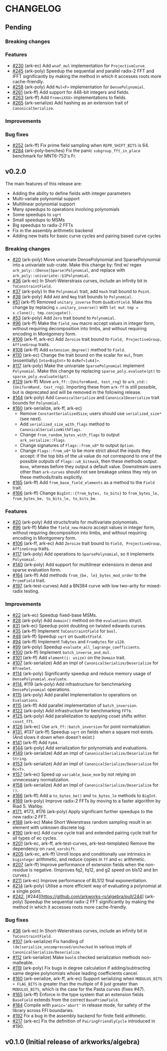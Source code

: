 # CHANGELOG

## Pending

### Breaking changes

### Features

- [\#230](https://github.com/arkworks-rs/algebra/pull/230) (ark-ec) Add `wnaf_mul` implementation for `ProjectiveCurve`.
- [\#245](https://github.com/arkworks-rs/algebra/pull/245) (ark-poly) Speedup the sequential and parallel radix-2 FFT and IFFT significantly by making the method in which it accesses roots more cache-friendly.
- [\#258](https://github.com/arkworks-rs/algebra/pull/258) (ark-poly) Add `Mul<F>` implementation for `DensePolynomial`.
- [\#261](https://github.com/arkworks-rs/algebra/pull/261) (ark-ff) Add support for 448-bit integers and fields.
- [\#263](https://github.com/arkworks-rs/algebra/pull/263) (ark-ff) Add `From<iXXX>` implementations to fields.
- [\#265](https://github.com/arkworks-rs/algebra/pull/265) (ark-serialize) Add hashing as an extension trait of `CanonicalSerialize`.

### Improvements

### Bug fixes

- [\#252](https://github.com/arkworks-rs/algebra/pull/252) (ark-ff) Fix prime field sampling when `REPR_SHIFT_BITS` is 64.
- [\#284](https://github.com/arkworks-rs/algebra/pull/284) (ark-poly-benches) Fix the panic `subgroup_fft_in_place` benchmark for MNT6-753's Fr.


## v0.2.0

The main features of this release are:

- Adding the ability to define fields with integer parameters
- Multi-variate polynomial support
- Multilinear polynomial support
- Many speedups to operations involving polynomials
- Some speedups to `sqrt`
- Small speedups to MSMs
- Big speedups to radix-2 FFTs
- Fix in the assembly arithmetic backend
- Adding new traits for basic curve cycles and pairing based curve cycles

### Breaking changes

- [\#20](https://github.com/arkworks-rs/algebra/pull/20) (ark-poly) Move univariate DensePolynomial and SparsePolynomial into a
    univariate sub-crate. Make this change by:
    find w/ regex `ark_poly::(Dense|Sparse)Polynomial`, and replace with `ark_poly::univariate::$1Polynomial`.
- [\#36](https://github.com/arkworks-rs/algebra/pull/36) (ark-ec) In Short-Weierstrass curves, include an infinity bit in `ToConstraintField`.
- [\#37](https://github.com/arkworks-rs/algebra/pull/37) (ark-poly) In the `Polynomial` trait, add `Hash` trait bound to `Point`.
- [\#38](https://github.com/arkworks-rs/algebra/pull/38) (ark-poly) Add `Add` and `Neg` trait bounds to `Polynomial`.
- [\#51](https://github.com/arkworks-rs/algebra/pull/51) (ark-ff) Removed `unitary_inverse` from `QuadExtField`. Make this change by
    replacing `x.unitary_inverse()` with `let mut tmp = x.clone(); tmp.conjugate()`.
- [\#53](https://github.com/arkworks-rs/algebra/pull/53) (ark-poly) Add `Zero` trait bound to `Polynomial`.
- [\#96](https://github.com/arkworks-rs/algebra/pull/96) (ark-ff) Make the `field_new` macro accept values in integer form, without requiring decomposition into limbs, and without requiring encoding in Montgomery form.
- [\#106](https://github.com/arkworks-rs/algebra/pull/106) (ark-ff, ark-ec) Add `Zeroize` trait bound to `Field, ProjectiveGroup, AffineGroup` traits.
- [\#108](https://github.com/arkworks-rs/algebra/pull/108) (ark-ff) Add `extension_degree()` method to `Field`.
- [\#110](https://github.com/arkworks-rs/algebra/pull/110) (ark-ec) Change the trait bound on the scalar for `mul`, from (essentially) `Into<BigInt>` to `AsRef<[u64]>`.
- [\#117](https://github.com/arkworks-rs/algebra/pull/117) (ark-poly) Make the univariate `SparsePolynomial` implement `Polynomial`. Make this change
    by replacing `sparse_poly.evaluate(pt)` to `sparse_poly.evaluate(&pt)`.
- [\#129](https://github.com/arkworks-rs/algebra/pull/129) (ark-ff) Move `ark_ff::{UniformRand, test_rng}` to `ark_std::{UniformRand, test_rng}`.
    Importing these from `ark-ff` is still possible, but is deprecated and will be removed in the following release.
- [\#144](https://github.com/arkworks-rs/algebra/pull/144) (ark-poly) Add `CanonicalSerialize` and `CanonicalDeserialize` trait bounds for `Polynomial`.
- [\#160](https://github.com/arkworks-rs/algebra/pull/160) (ark-serialize, ark-ff, ark-ec)
    - Remove `ConstantSerializedSize`; users should use `serialized_size*` (see next).
    - Add `serialized_size_with_flags` method to `CanonicalSerializeWithFlags`.
    - Change `from_random_bytes_with_flags` to output `ark_serialize::Flags`.
    - Change signatures of `Flags::from_u8*` to output `Option`.
    - Change `Flags::from_u8*` to be more strict about the inputs they accept:
      if the top bits of the `u8` value do *not* correspond to one of the possible outputs of `Flags::u8_bitmask`, then these methods output `None`, whereas before they output
      a default value.
    Downstream users other than `ark-curves` should not see breakage unless they rely on these methods/traits explicitly.
- [\#165](https://github.com/arkworks-rs/algebra/pull/165) (ark-ff) Add `from_base_field_elements` as a method to the `Field` trait.
- [\#166](https://github.com/arkworks-rs/algebra/pull/166) (ark-ff) Change `BigInt::{from_bytes, to_bits}` to `from_bytes_le, from_bytes_be, to_bits_le, to_bits_be`.

### Features

- [\#20](https://github.com/arkworks-rs/algebra/pull/20) (ark-poly) Add structs/traits for multivariate polynomials.
- [\#96](https://github.com/arkworks-rs/algebra/pull/96) (ark-ff) Make the `field_new` macro accept values in integer form, without requiring decomposition into limbs, and without requiring encoding in Montgomery form.
- [\#106](https://github.com/arkworks-rs/algebra/pull/106) (ark-ff, ark-ec) Add `Zeroize` trait bound to `Field, ProjectiveGroup, AffineGroup` traits.
- [\#117](https://github.com/arkworks-rs/algebra/pull/117) (ark-poly) Add operations to `SparsePolynomial`, so it implements `Polynomial`.
- [\#140](https://github.com/arkworks-rs/algebra/pull/140) (ark-poly) Add support for multilinear extensions in dense and sparse evaluation form.
- [\#164](https://github.com/arkworks-rs/algebra/pull/164) (ark-ff) Add methods `from_{be, le}_bytes_mod_order` to the `PrimeField` trait.
- [\#197](https://github.com/arkworks-rs/algebra/pull/197) (ark-test-curves) Add a BN384 curve with low two-arity for mixed-radix testing.

### Improvements

- [\#22](https://github.com/arkworks-rs/algebra/pull/22) (ark-ec) Speedup fixed-base MSMs.
- [\#28](https://github.com/arkworks-rs/algebra/pull/28) (ark-poly) Add `domain()` method on the `evaluations` struct.
- [\#31](https://github.com/arkworks-rs/algebra/pull/31) (ark-ec) Speedup point doubling on twisted edwards curves.
- [\#35](https://github.com/arkworks-rs/algebra/pull/35) (ark-ff) Implement `ToConstraintField` for `bool`.
- [\#48](https://github.com/arkworks-rs/algebra/pull/48) (ark-ff) Speedup `sqrt` on `QuadExtField`.
- [\#94](https://github.com/arkworks-rs/algebra/pull/94) (ark-ff) Implement `ToBytes` and `FromBytes` for `u128`.
- [\#99](https://github.com/arkworks-rs/algebra/pull/99) (ark-poly) Speedup `evaluate_all_lagrange_coefficients`.
- [\#100](https://github.com/arkworks-rs/algebra/pull/100) (ark-ff) Implement `batch_inverse_and_mul`.
- [\#101](https://github.com/arkworks-rs/algebra/pull/101) (ark-ff) Add `element(i: usize)` on the `Domain` trait.
- [\#107](https://github.com/arkworks-rs/algebra/pull/107) (ark-serialize) Add an impl of `CanonicalSerialize/Deserialize` for `BTreeSet`.
- [\#114](https://github.com/arkworks-rs/algebra/pull/114) (ark-poly) Significantly speedup and reduce memory usage of `DensePolynomial.evaluate`.
- [\#114](https://github.com/arkworks-rs/algebra/pull/114), #119 (ark-poly) Add infrastructure for benchmarking `DensePolynomial` operations.
- [\#115](https://github.com/arkworks-rs/algebra/pull/115) (ark-poly) Add parallel implementation to operations on `Evaluations`.
- [\#115](https://github.com/arkworks-rs/algebra/pull/115) (ark-ff) Add parallel implementation of `batch_inversion`.
- [\#122](https://github.com/arkworks-rs/algebra/pull/122) (ark-poly) Add infrastructure for benchmarking `FFT`s.
- [\#125](https://github.com/arkworks-rs/algebra/pull/125) (ark-poly) Add parallelization to applying coset shifts within `coset_fft`.
- [\#126](https://github.com/arkworks-rs/algebra/pull/126) (ark-ec) Use `ark_ff::batch_inversion` for point normalization.
- [\#131](https://github.com/arkworks-rs/algebra/pull/131), #137 (ark-ff) Speedup `sqrt` on fields when a square root exists. (And slows it down when doesn't exist.)
- [\#141](https://github.com/arkworks-rs/algebra/pull/141) (ark-ff) Add `Fp64`.
- [\#144](https://github.com/arkworks-rs/algebra/pull/144) (ark-poly) Add serialization for polynomials and evaluations.
- [\#149](https://github.com/arkworks-rs/algebra/pull/149) (ark-serialize) Add an impl of `CanonicalSerialize/Deserialize` for `String`.
- [\#153](https://github.com/arkworks-rs/algebra/pull/153) (ark-serialize) Add an impl of `CanonicalSerialize/Deserialize` for `Rc<T>`.
- [\#157](https://github.com/arkworks-rs/algebra/pull/157) (ark-ec) Speed up `variable_base_msm` by not relying on unnecessary normalization.
- [\#158](https://github.com/arkworks-rs/algebra/pull/158) (ark-serialize) Add an impl of `CanonicalSerialize/Deserialize` for `()`.
- [\#166](https://github.com/arkworks-rs/algebra/pull/166) (ark-ff) Add a `to_bytes_be()` and `to_bytes_le` methods to `BigInt`.
- [\#169](https://github.com/arkworks-rs/algebra/pull/169) (ark-poly) Improve radix-2 FFTs by moving to a faster algorithm by Riad S. Wahby.
- [\#171](https://github.com/arkworks-rs/algebra/pull/171), #173, #176 (ark-poly) Apply significant further speedups to the new radix-2 FFT.
- [\#188](https://github.com/arkworks-rs/algebra/pull/188) (ark-ec) Make Short Weierstrass random sampling result in an element with unknown discrete log.
- [\#190](https://github.com/arkworks-rs/algebra/pull/190) (ark-ec) Add curve cycle trait and extended pairing cycle trait for all types of ec cycles.
- [\#201](https://github.com/arkworks-rs/algebra/pull/201) (ark-ec, ark-ff, ark-test-curves, ark-test-templates) Remove the dependency on `rand_xorshift`.
- [\#205](https://github.com/arkworks-rs/algebra/pull/205) (ark-ec, ark-ff) Unroll loops and conditionally use intrinsics in `biginteger` arithmetic, and reduce copies in `ff` and `ec` arithmetic.
- [\#207](https://github.com/arkworks-rs/algebra/pull/207) (ark-ff) Improve performance of extension fields when the non-residue is negative. (Improves fq2, fq12, and g2 speed on bls12 and bn curves.)
- [\#211](https://github.com/arkworks-rs/algebra/pull/211) (ark-ec) Improve performance of BLS12 final exponentiation.
- [\#214](https://github.com/arkworks-rs/algebra/pull/214) (ark-poly) Utilise a more efficient way of evaluating a polynomial at a single point.
- [\#242](https://github.com/arkworks-rs/algebra/pull/242), [\#244][https://github.com/arkworks-rs/algebra/pull/244] (ark-poly) Speedup the sequential radix-2 FFT significantly by making the method in which it accesses roots more cache-friendly.

### Bug fixes

- [\#36](https://github.com/arkworks-rs/algebra/pull/36) (ark-ec) In Short-Weierstrass curves, include an infinity bit in `ToConstraintField`.
- [\#107](https://github.com/arkworks-rs/algebra/pull/107) (ark-serialize) Fix handling of `(de)serialize_uncompressed/unchecked` in various impls of `CanonicalSerialize/Deserialize`.
- [\#112](https://github.com/arkworks-rs/algebra/pull/112) (ark-serialize) Make `bool`s checked serialization methods non-malleable.
- [\#119](https://github.com/arkworks-rs/algebra/pull/119) (ark-poly) Fix bugs in degree calculation if adding/subtracting same degree polynomials
     whose leading coefficients cancel.
- [\#160](https://github.com/arkworks-rs/algebra/pull/160) (ark-serialize, ark-ff, ark-ec) Support serializing when `MODULUS_BITS + FLAG_BITS` is greater than the multiple of 8 just greater than `MODULUS_BITS`, which is the case for the Pasta curves (fixes #47).
- [\#165](https://github.com/arkworks-rs/algebra/pull/165) (ark-ff) Enforce in the type system that an extension fields `BaseField` extends from the correct `BasePrimeField`.
- [\#184](https://github.com/arkworks-rs/algebra/pull/184) Compile with `panic='abort'` in release mode, for safety of the library across FFI boundaries.
- [\#192](https://github.com/arkworks-rs/algebra/pull/192) Fix a bug in the assembly backend for finite field arithmetic.
- [\#217](https://github.com/arkworks-rs/algebra/pull/217) (ark-ec) Fix the definition of `PairingFriendlyCycle` introduced in #190.

## v0.1.0 (Initial release of arkworks/algebra)
